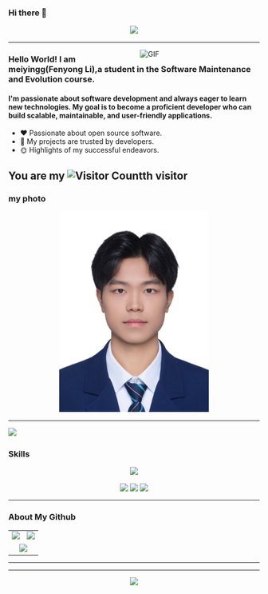 ### Hi there 👋
<div align="center">
  <!-- dynamic typing effect 动态打字效果 -->
  <div>
    <a href="https://blog.sunguoqi.com/">
      <img src="https://readme-typing-svg.demolab.com?font=Fira+Code&pause=1250&width=520&lines=print(%22Hello%2C%20World%22);原来浮生万物里,所有的重逢都不如相遇!&center=true&size=27" />
    </a>
  </div>
</div>

  ---


<a href="https://img-blog.csdnimg.cn/2019122617442217.gif">
  <img align="right"  alt="GIF" src="https://img-blog.csdnimg.cn/2019122617442217.gif" width="240"/>
</a>

### Hello World!  I am <b>meiyingg(Fenyong Li),a student in the Software Maintenance and Evolution course. <a target="_blank" href="javascript:;"></a></b>
#### I'm passionate about software development and always eager to learn new technologies. My goal is to become a proficient developer who can build scalable, maintainable, and user-friendly applications.<a target="_blank" href="javascript:;"></a></b>

- :hearts: Passionate about open source software. 
- :1st_place_medal: My projects are trusted by developers.
- :sun_with_face: Highlights of my successful endeavors.


You are my ![Visitor Count](https://profile-counter.glitch.me/meiyingg/count.svg)th visitor
---

### my photo
<p align="center">
  <img src="https://github.com/Framework-Based-Software/icebreaking-meiyingg/blob/profile-upload/identification%20photo(1)(1).jpg" width="300"/>
</p>

---

<!-- 贪吃蛇 -->
![](https://raw.githubusercontent.com/meiyingg/meiyingg/refs/heads/output/github-contribution-grid-snake.svg)


### Skills
<p align="center">
  <a href="https://skillicons.dev">
    <img src="https://skillicons.dev/icons?i=python,c,cpp,java,pytorch,git,raspberrypi,docker,vim,pycharm,mysql" />
  </a>
</p>

<!-- https://github.com/badges/shields -->
<p align="center">
<img src="https://komarev.com/ghpvc/?username=meiyingg&abbreviated=true&color=yellow" />
<a href="https://github.com/meiyingg"><img src="https://img.shields.io/badge/GitHub-meiyingg-blue?logo=github" /></a>
<img href="mailto:23096833@siswa.um.edu.my" src="https://img.shields.io/badge/23096833@siswa.um.edu.my-D14836?logo=gmail&logoColor=white" />
</p>


---

### About My Github
<div align="center">
  <table style="width:100%;">
    <tr>
      <!-- 第一个图片 -->
      <td align="center">
        <img height='200' src="https://github-readme-stats.vercel.app/api?username=meiyingg&show_icons=true" />
      </td>
      <!-- 第二个图片 -->
      <td align="center">
        <img height='200' src="https://github-readme-stats.vercel.app/api/top-langs/?username=meiyingg&layout=compact" />
      </td>
    </tr>
    <!-- 第三个图片 -->
    <tr>
      <td colspan="2" align="center">
        <img height="220" src="https://github-readme-activity-graph.vercel.app/graph?username=meiyingg&theme=github-compact&hide_border=true&area=true" />
      </td>
    </tr>
  </table>
</div>

---

<!--END_SECTION:waka-->

<!-- ![](https://github-readme-activity-graph.cyclic.app/graph?username=yxn4065) -->

---


<!-- https://github.com/kyechan99/capsule-render -->
<p align="center">
<img width:100% src="https://capsule-render.vercel.app/api?type=waving&color=timeGradient&height=200&&section=footer&text=THE%20END!&fontSize=90&fontAlign=50&fontAlignY=70&desc=Hope%20your%20program%20is%20bug-free!&descAlign=50&descSize=30&descAlignY=40&animation=twinkling">
</p>
